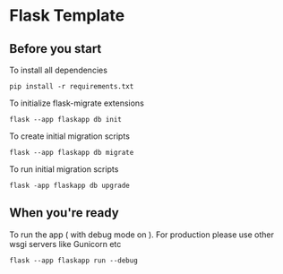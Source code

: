 # Flask Template

## Before you start
To install all dependencies

`pip install -r requirements.txt`

To initialize flask-migrate extensions

`flask --app flaskapp db init`

To create initial migration scripts

`flask --app flaskapp db migrate`

To run initial migration scripts

`flask -app flaskapp db upgrade`

## When you're ready
To run the app ( with debug mode on ). For production please use other wsgi servers like Gunicorn etc

`flask --app flaskapp run --debug`